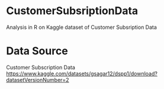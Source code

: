 # CustomerSubsriptionData
Analysis in R on Kaggle dataset of Customer Subsription Data

# Data Source
Customer Subscription Data
https://www.kaggle.com/datasets/gsagar12/dspp1/download?datasetVersionNumber=2
